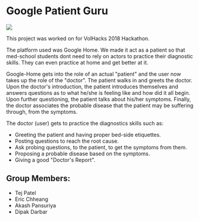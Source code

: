 # Google Patient Guru 

![](google_patient_guru/GPG-logo.png)

This project was worked on for VolHacks 2018 Hackathon. 

The platform used was Google Home. We made it act as a patient so that med-school students dont need to rely on actors to practice their diagnostic skills. They can even practice at home and get better at it.

Google-Home gets into the role of an actual "patient" and the user now takes up the role of the "doctor". The patient walks in and greets the doctor. Upon the doctor's introduction, the patient introduces themselves and answers questions as to what he/she is feeling like and how did it all begin. Upon further questioning, the patient talks about his/her symptoms. Finally, the doctor associates the probable disease that the patient may be suffering through, from the symptoms.

The doctor (user) gets to practice the diagnostics skills such as:

- Greeting the patient and having proper bed-side etiquettes.
- Posting questions to reach the root cause.
- Ask probing questions, to the patient, to get the symptoms from them.
- Proposing a probable disease based on the symptoms.
- Giving a good "Doctor's Report".


## Group Members:
 - Tej Patel
 - Eric Chheang
 - Akash Pansuriya 
 - Dipak Darbar
 
